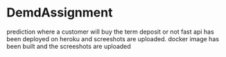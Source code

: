 # DemdAssignment
prediction where a customer will buy the term deposit or not 
fast api has been deployed on heroku and screeshots are uploaded. 
docker image has been built and the screeshots are uploaded

